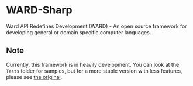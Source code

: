 # WARD-Sharp
Ward API Redefines Development (WARD) - An open source framework for developing general or domain specific computer languages.

## Note
Currently, this framework is in heavily development. You can look at the `Tests` folder for samples, but for a more stable version with less features, please see [the original](https://github.com/Asylum-Lang-Foundation/WARD-Sharp).